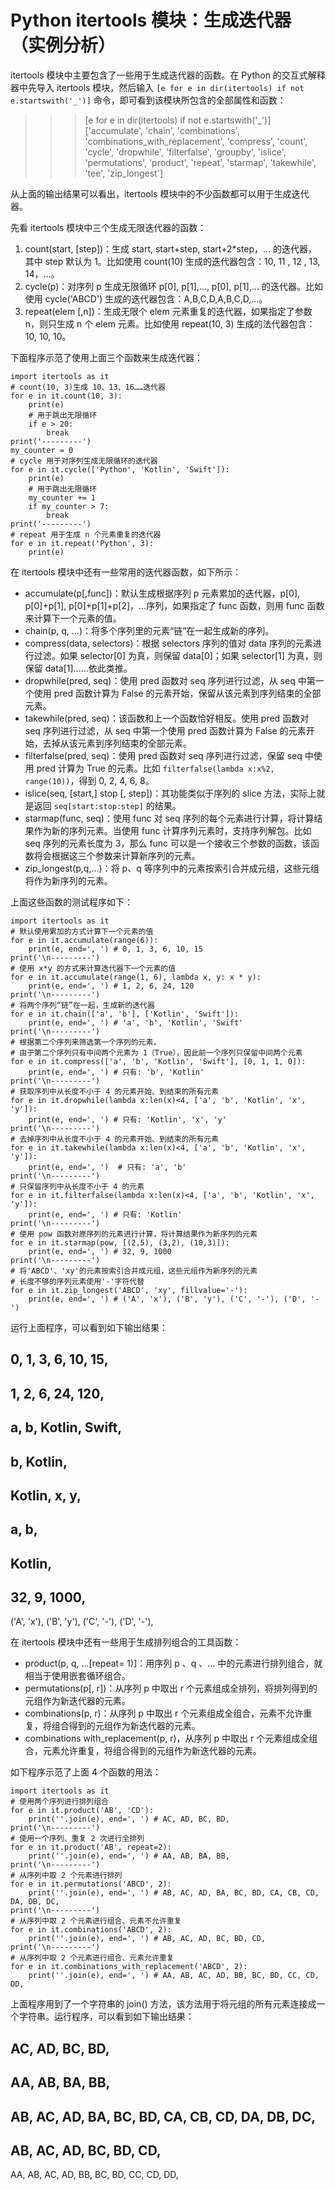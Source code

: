 # Python itertools 模块：生成迭代器（实例分析）

itertools 模块中主要包含了一些用于生成迭代器的函数。在 Python 的交互式解释器中先导入 itertools 模块，然后输入 `[e for e in dir(itertools) if not e.startswith('_')]` 命令，即可看到该模块所包含的全部属性和函数：

>>> [e for e in dir(itertools) if not e.startswith('_')]
['accumulate', 'chain', 'combinations', 'combinations_with_replacement', 'compress', 'count', 'cycle', 'dropwhile', 'filterfalse', 'groupby', 'islice', 'permutations', 'product', 'repeat', 'starmap', 'takewhile', 'tee', 'zip_longest']

从上面的输出结果可以看出，itertools 模块中的不少函数都可以用于生成迭代器。

先看 itertools 模块中三个生成无限迭代器的函数：

1.  count(start, [step])：生成 start, start+step, start+2*step，... 的迭代器，其中 step 默认为 1。比如使用 count(10) 生成的迭代器包含：10, 11 , 12 , 13, 14，...。
2.  cycle(p)：对序列 p 生成无限循环 p[0], p[1],..., p[0], p[1],... 的迭代器。比如使用 cycle('ABCD') 生成的迭代器包含：A,B,C,D,A,B,C,D,...。
3.  repeat(elem [,n])：生成无限个 elem 元素重复的迭代器，如果指定了参数 n，则只生成 n 个 elem 元素。比如使用 repeat(10, 3) 生成的法代器包含：10, 10, 10。

下面程序示范了使用上面三个函数来生成迭代器：

```
import itertools as it
# count(10, 3)生成 10、13、16……迭代器
for e in it.count(10, 3):
    print(e)
    # 用于跳出无限循环
    if e > 20:
        break
print('---------')
my_counter = 0
# cycle 用于对序列生成无限循环的迭代器
for e in it.cycle(['Python', 'Kotlin', 'Swift']):
    print(e)
    # 用于跳出无限循环
    my_counter += 1
    if my_counter > 7:
        break
print('---------')
# repeat 用于生成 n 个元素重复的迭代器
for e in it.repeat('Python', 3):
    print(e)
```

在 itertools 模块中还有一些常用的迭代器函数，如下所示：

*   accumulate(p[,func])：默认生成根据序列 p 元素累加的迭代器，p[0], p[0]+p[1], p[0]+p[1]+p[2]，...序列，如果指定了 func 函数，则用 func 函数来计算下一个元素的值。
*   chain(p, q, ...)：将多个序列里的元素“链”在一起生成新的序列。
*   compress(data, selectors)：根据 selectors 序列的值对 data 序列的元素进行过滤。如果 selector[0] 为真，则保留 data[0]；如果 selector[1] 为真，则保留 data[1]......依此类推。
*   dropwhile(pred, seq)：使用 pred 函数对 seq 序列进行过滤，从 seq 中第一个使用 pred 函数计算为 False 的元素开始，保留从该元素到序列结束的全部元素。
*   takewhile(pred, seq)：该函数和上一个函数恰好相反。使用 pred 函数对 seq 序列进行过滤，从 seq 中第一个使用 pred 函数计算为 False 的元素开始，去掉从该元素到序列结束的全部元素。
*   filterfalse(pred, seq)：使用 pred 函数对 seq 序列进行过滤，保留 seq 中使用 pred 计算为 True 的元素。比如 `filterfalse(lambda x:x%2, range(10))`，得到 0, 2, 4, 6, 8。
*   islice(seq, [start,] stop [, step])：其功能类似于序列的 slice 方法，实际上就是返回 `seq[start:stop:step]` 的结果。
*   starmap(func, seq)：使用 func 对 seq 序列的每个元素进行计算，将计算结果作为新的序列元素。当使用 func 计算序列元素时，支持序列解包。比如 seq 序列的元素长度为 3，那么 func 可以是一个接收三个参数的函数，该函数将会根据这三个参数来计算新序列的元素。
*   zip_longest(p,q,...)：将 p、q 等序列中的元素按索引合并成元组，这些元组将作为新序列的元素。

上面这些函数的测试程序如下：

```
import itertools as it
# 默认使用累加的方式计算下一个元素的值
for e in it.accumulate(range(6)):
    print(e, end=', ') # 0, 1, 3, 6, 10, 15
print('\n---------')
# 使用 x*y 的方式来计算迭代器下一个元素的值
for e in it.accumulate(range(1, 6), lambda x, y: x * y):
    print(e, end=', ') # 1, 2, 6, 24, 120
print('\n---------')
# 将两个序列“链”在一起，生成新的迭代器
for e in it.chain(['a', 'b'], ['Kotlin', 'Swift']):
    print(e, end=', ') # 'a', 'b', 'Kotlin', 'Swift'
print('\n---------')
# 根据第二个序列来筛选第一个序列的元素，
# 由于第二个序列只有中间两个元素为 1（True），因此前一个序列只保留中间两个元素
for e in it.compress(['a', 'b', 'Kotlin', 'Swift'], [0, 1, 1, 0]):
    print(e, end=', ') # 只有: 'b', 'Kotlin'
print('\n---------')
# 获取序列中从长度不小于 4 的元素开始、到结束的所有元素
for e in it.dropwhile(lambda x:len(x)<4, ['a', 'b', 'Kotlin', 'x', 'y']):
    print(e, end=', ') # 只有: 'Kotlin', 'x', 'y'
print('\n---------')
# 去掉序列中从长度不小于 4 的元素开始、到结束的所有元素
for e in it.takewhile(lambda x:len(x)<4, ['a', 'b', 'Kotlin', 'x', 'y']):
    print(e, end=', ')  # 只有: 'a', 'b'
print('\n---------')
# 只保留序列中从长度不小于 4 的元素
for e in it.filterfalse(lambda x:len(x)<4, ['a', 'b', 'Kotlin', 'x', 'y']):
    print(e, end=', ') # 只有: 'Kotlin'
print('\n---------')
# 使用 pow 函数对原序列的元素进行计算，将计算结果作为新序列的元素
for e in it.starmap(pow, [(2,5), (3,2), (10,3)]):
    print(e, end=', ') # 32, 9, 1000
print('\n---------')
# 将'ABCD'、'xy'的元素按索引合并成元组，这些元组作为新序列的元素
# 长度不够的序列元素使用'-'字符代替
for e in it.zip_longest('ABCD', 'xy', fillvalue='-'):
    print(e, end=', ') # ('A', 'x'), ('B', 'y'), ('C', '-'), ('D', '-')
```

运行上面程序，可以看到如下输出结果：

0, 1, 3, 6, 10, 15,
---------
1, 2, 6, 24, 120,
---------
a, b, Kotlin, Swift,
---------
b, Kotlin,
---------
Kotlin, x, y,
---------
a, b,
---------
Kotlin,
---------
32, 9, 1000,
---------
('A', 'x'), ('B', 'y'), ('C', '-'), ('D', '-'),

在 itertools 模块中还有一些用于生成排列组合的工具函数：

*   product(p, q, ...[repeat= 1)]：用序列 p 、q 、... 中的元素进行排列组合，就相当于使用嵌套循环组合。
*   permutations(p[, r])：从序列 p 中取出 r 个元素组成全排列，将排列得到的元组作为新迭代器的元素。
*   combinations(p, r)：从序列 p 中取出 r 个元素组成全组合，元素不允许重复，将组合得到的元组作为新迭代器的元素。
*   combinations with_replacement(p, r)，从序列 p 中取出 r 个元素组成全组合，元素允许重复，将组合得到的元组作为新迭代器的元素。

如下程序示范了上面 4 个函数的用法：

```
import itertools as it
# 使用两个序列进行排列组合
for e in it.product('AB', 'CD'):
    print(''.join(e), end=', ') # AC, AD, BC, BD,
print('\n---------')
# 使用一个序列、重复 2 次进行全排列
for e in it.product('AB', repeat=2):
    print(''.join(e), end=', ') # AA, AB, BA, BB,
print('\n---------')
# 从序列中取 2 个元素进行排列
for e in it.permutations('ABCD', 2):
    print(''.join(e), end=', ') # AB, AC, AD, BA, BC, BD, CA, CB, CD, DA, DB, DC,
print('\n---------')
# 从序列中取 2 个元素进行组合、元素不允许重复
for e in it.combinations('ABCD', 2):
    print(''.join(e), end=', ') # AB, AC, AD, BC, BD, CD,
print('\n---------')
# 从序列中取 2 个元素进行组合、元素允许重复
for e in it.combinations_with_replacement('ABCD', 2):
    print(''.join(e), end=', ') # AA, AB, AC, AD, BB, BC, BD, CC, CD, DD,
```

上面程序用到了一个字符串的 join() 方法，该方法用于将元组的所有元素连接成一个字符串。运行程序，可以看到如下输出结果：

AC, AD, BC, BD,
---------
AA, AB, BA, BB,
---------
AB, AC, AD, BA, BC, BD, CA, CB, CD, DA, DB, DC,
---------
AB, AC, AD, BC, BD, CD,
---------
AA, AB, AC, AD, BB, BC, BD, CC, CD, DD,